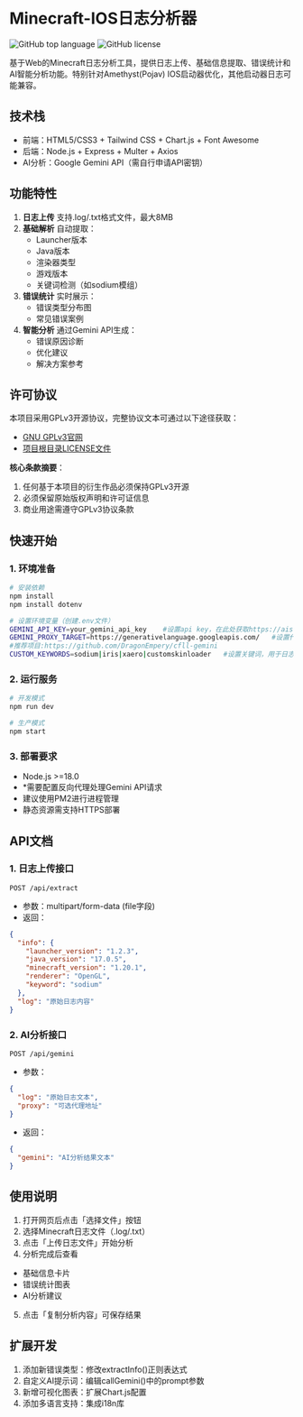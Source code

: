 # Minecraft-IOS日志分析器

![GitHub top language](https://github.com/LanRhyme/Web-MinecraftLogAnalyzer)
![GitHub license](https://img.shields.io/badge/license-GPLv3-blue.svg)

基于Web的Minecraft日志分析工具，提供日志上传、基础信息提取、错误统计和AI智能分析功能。特别针对Amethyst(Pojav) IOS启动器优化，其他启动器日志可能兼容。

## 技术栈
- 前端：HTML5/CSS3 + Tailwind CSS + Chart.js + Font Awesome
- 后端：Node.js + Express + Multer + Axios
- AI分析：Google Gemini API（需自行申请API密钥）

## 功能特性
1. **日志上传** 支持.log/.txt格式文件，最大8MB
2. **基础解析** 自动提取：
   - Launcher版本
   - Java版本
   - 渲染器类型
   - 游戏版本
   - 关键词检测（如sodium模组）
3. **错误统计** 实时展示：
   - 错误类型分布图
   - 常见错误案例
4. **智能分析** 通过Gemini API生成：
   - 错误原因诊断
   - 优化建议
   - 解决方案参考

## 许可协议
本项目采用GPLv3开源协议，完整协议文本可通过以下途径获取：
- [GNU GPLv3官网](https://www.gnu.org/licenses/gpl-3.0.en.html)
- [项目根目录LICENSE文件](./LICENSE)

**核心条款摘要**：
1. 任何基于本项目的衍生作品必须保持GPLv3开源
2. 必须保留原始版权声明和许可证信息
3. 商业用途需遵守GPLv3协议条款

## 快速开始

### 1. 环境准备
```bash
# 安装依赖
npm install
npm install dotenv

# 设置环境变量（创建.env文件）
GEMINI_API_KEY=your_gemini_api_key    #设置api key，在此处获取https://aistudio.google.com/app/apikey
GEMINI_PROXY_TARGET=https://generativelanguage.googleapis.com/   #设置代理地址，用于访问Gemini API，默认无反向代理https://generativelanguage.googleapis.com/
#推荐项目:https://github.com/DragonEmpery/cfll-gemini
CUSTOM_KEYWORDS=sodium|iris|xaero|customskinloader   #设置关键词，用于日志关键词检测，使用 | 进行分隔
```

### 2. 运行服务
```bash
# 开发模式
npm run dev

# 生产模式
npm start
```

### 3. 部署要求
* Node.js >=18.0
* *需要配置反向代理处理Gemini API请求
* 建议使用PM2进行进程管理
* 静态资源需支持HTTPS部署

## API文档

### 1. 日志上传接口
`POST /api/extract`
* 参数：multipart/form-data (file字段)
* 返回：

```json
{
  "info": {
    "launcher_version": "1.2.3",
    "java_version": "17.0.5",
    "minecraft_version": "1.20.1",
    "renderer": "OpenGL",
    "keyword": "sodium"
  },
  "log": "原始日志内容"
}
```

### 2. AI分析接口
`POST /api/gemini`
* 参数：
```json
{
  "log": "原始日志文本",
  "proxy": "可选代理地址"
}
```
- 返回：
```json
{
  "gemini": "AI分析结果文本"
}
```
## 使用说明
1. 打开网页后点击「选择文件」按钮
2. 选择Minecraft日志文件（.log/.txt）
3. 点击「上传日志文件」开始分析
4. 分析完成后查看
* 基础信息卡片
* 错误统计图表
* AI分析建议
5. 点击「复制分析内容」可保存结果

## 扩展开发
1. 添加新错误类型：修改extractInfo()正则表达式
2. 自定义AI提示词：编辑callGemini()中的prompt参数
3. 新增可视化图表：扩展Chart.js配置
4. 添加多语言支持：集成i18n库

